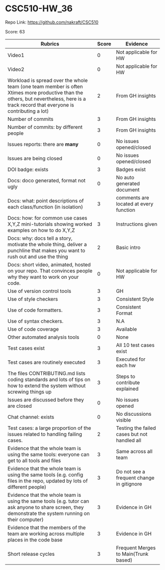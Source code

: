# CSC510-HW_36

Repo Link: https://github.com/nakraft/CSC510

Score: 63

|Rubrics|Score|Evidence|
|-----|---------|---------|
|Video1| 0 | Not applicable for HW  | 
|Video2| 0 | Not applicable for HW | 
|Workload is spread over the whole team (one team member is often Xtimes more productive than the others, but nevertheless, here is a track record that everyone is contributing a lot)| 2 | From GH insights |
|Number of commits| 3 | From GH insights |
|Number of commits: by different people| 3 | From GH insights |
|Issues reports: there are **many**| 0 | No issues opened/closed |
|Issues are being closed| 0 | No issues opened/closed |
|DOI badge: exists| 3 | Badges exist |
|Docs: doco generated, format not ugly | 0 | No auto generated document |
|Docs: what: point descriptions of each class/function (in isolation) | 3 | comments are located at every function |
|Docs: how: for common use cases X,Y,Z mini-tutorials showing worked examples on how to do X,Y,Z| 3 | Instructions given |
|Docs: why: docs tell a story, motivate the whole thing, deliver a punchline that makes you want to rush out and use the thing| 2 | Basic intro |
|Docs: short video, animated, hosted on your repo. That convinces people why they want to work on your code.| 0 | Not applicable for HW |
|Use of version control tools| 3 | GH |
|Use of style checkers | 3 | Consistent Style |
|Use of code formatters. | 3 | Consistent Format |
|Use of syntax checkers. | 3 | N.A |
|Use of code coverage | 3 | Available |
|Other automated analysis tools| 0 | None |
|Test cases exist| 3 | All 10 test cases exist |
|Test cases are routinely executed| 3 | Executed for each hw |
|The files CONTRIBUTING.md lists coding standards and lots of tips on how to extend the system without screwing things up| 3 | Steps to contribute explained |
|Issues are discussed before they are closed| 0 | No issues opened |
|Chat channel: exists| 0 | No discussions visible |
|Test cases: a large proportion of the issues related to handling failing cases.| 2 | Testing the failed cases but not handled all |
|Evidence that the whole team is using the same tools: everyone can get to all tools and files| 3 | Same across all team
|Evidence that the whole team is using the same tools (e.g. config files in the repo, updated by lots of different people)| 3 | Do not see a frequent change in gitignore|
|Evidence that the whole team is using the same tools (e.g. tutor can ask anyone to share screen, they demonstrate the system running on their computer)| 3 | Evidence in GH|
|Evidence that the members of the team are working across multiple places in the code base| 3 | Evidence in GH |
|Short release cycles | 3 | Frequent Merges to Main(Trunk based) |
